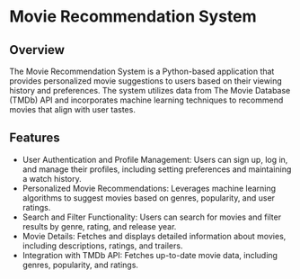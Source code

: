 # Movie Recommendation System
## Overview
The Movie Recommendation System is a Python-based application that provides personalized movie suggestions to users based on their viewing history and preferences. The system utilizes data from The Movie Database (TMDb) API and incorporates machine learning techniques to recommend movies that align with user tastes.

## Features
- User Authentication and Profile Management: Users can sign up, log in, and manage their profiles, including setting preferences and maintaining a watch history.
- Personalized Movie Recommendations: Leverages machine learning algorithms to suggest movies based on genres, popularity, and user ratings.
- Search and Filter Functionality: Users can search for movies and filter results by genre, rating, and release year.
- Movie Details: Fetches and displays detailed information about movies, including descriptions, ratings, and trailers.
- Integration with TMDb API: Fetches up-to-date movie data, including genres, popularity, and ratings.
